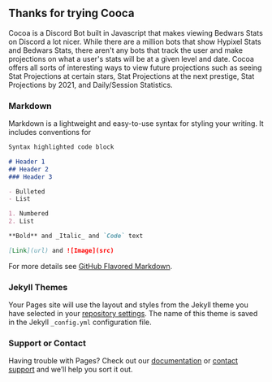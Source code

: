 ## Thanks for trying Cooca

Cocoa is a Discord Bot built in Javascript that makes viewing Bedwars Stats on Discord a lot nicer. While there are a million bots that show Hypixel Stats and Bedwars Stats, there aren't any bots that track the user and make projections on what a user's stats will be at a given level and date. Cocoa offers all sorts of interesting ways to view future projections such as seeing Stat Projections at certain stars, Stat Projections at the next prestige, Stat Projections by 2021, and Daily/Session Statistics.

### Markdown

Markdown is a lightweight and easy-to-use syntax for styling your writing. It includes conventions for

```markdown
Syntax highlighted code block

# Header 1
## Header 2
### Header 3

- Bulleted
- List

1. Numbered
2. List

**Bold** and _Italic_ and `Code` text

[Link](url) and ![Image](src)
```

For more details see [GitHub Flavored Markdown](https://guides.github.com/features/mastering-markdown/).

### Jekyll Themes

Your Pages site will use the layout and styles from the Jekyll theme you have selected in your [repository settings](https://github.com/ColonialIII/cocoabot/settings). The name of this theme is saved in the Jekyll `_config.yml` configuration file.

### Support or Contact

Having trouble with Pages? Check out our [documentation](https://docs.github.com/categories/github-pages-basics/) or [contact support](https://github.com/contact) and we’ll help you sort it out.
